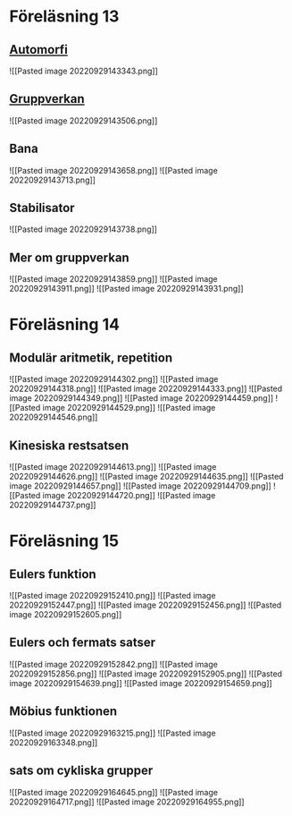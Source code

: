 # Föreläsning 13
## [Automorfi](https://sv.wikipedia.org/wiki/Automorfi)
![[Pasted image 20220929143343.png]]

## [Gruppverkan](https://sv.wikipedia.org/wiki/Gruppverkan)
![[Pasted image 20220929143506.png]]

## Bana
![[Pasted image 20220929143658.png]]
![[Pasted image 20220929143713.png]]

## Stabilisator
![[Pasted image 20220929143738.png]]

## Mer om gruppverkan
![[Pasted image 20220929143859.png]]
![[Pasted image 20220929143911.png]]
![[Pasted image 20220929143931.png]]

# Föreläsning 14
## Modulär aritmetik, repetition
![[Pasted image 20220929144302.png]]
![[Pasted image 20220929144318.png]]
![[Pasted image 20220929144333.png]]
![[Pasted image 20220929144349.png]]
![[Pasted image 20220929144459.png]]
![[Pasted image 20220929144529.png]]
![[Pasted image 20220929144546.png]]

## Kinesiska restsatsen
![[Pasted image 20220929144613.png]]
![[Pasted image 20220929144626.png]] 
![[Pasted image 20220929144635.png]]
![[Pasted image 20220929144657.png]]
![[Pasted image 20220929144709.png]]
![[Pasted image 20220929144720.png]]
![[Pasted image 20220929144737.png]]

# Föreläsning 15
## Eulers funktion
![[Pasted image 20220929152410.png]]
![[Pasted image 20220929152447.png]]
![[Pasted image 20220929152456.png]]
![[Pasted image 20220929152605.png]]
## Eulers och fermats satser
![[Pasted image 20220929152842.png]]
![[Pasted image 20220929152856.png]]
![[Pasted image 20220929152905.png]]
![[Pasted image 20220929154639.png]]
![[Pasted image 20220929154659.png]]

## Möbius funktionen

![[Pasted image 20220929163215.png]]
![[Pasted image 20220929163348.png]]

## sats om cykliska grupper
![[Pasted image 20220929164645.png]]
![[Pasted image 20220929164717.png]]
![[Pasted image 20220929164955.png]]
